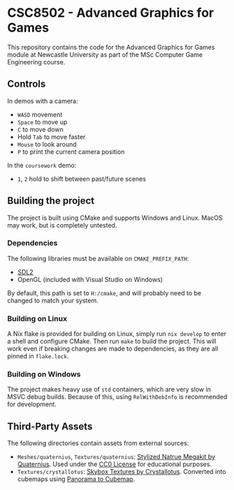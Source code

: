 # CSC8502 - Advanced Graphics for Games

This repository contains the code for the Advanced Graphics for Games module at Newcastle University as part of the MSc Computer Game Engineering course.

## Controls

In demos with a camera:
- `WASD` movement
- `Space` to move up
- `C` to move down
- Hold `Tab` to move faster
- `Mouse` to look around
- `P` to print the current camera position

In the `coursework` demo:
- `1`, `2` hold to shift between past/future scenes

## Building the project

The project is built using CMake and supports Windows and Linux. MacOS may work, but is completely untested.

### Dependencies

The following libraries must be available on `CMAKE_PREFIX_PATH`:
- [SDL2](https://github.com/libsdl-org/SDL)
- OpenGL (included with Visual Studio on Windows)

By default, this path is set to `H:/cmake`, and will probably need to be changed to match your system.

### Building on Linux

A Nix flake is provided for building on Linux, simply run `nix develop` to enter
a shell and configure CMake. Then run `make` to build the project. This will
work even if breaking changes are made to dependencies, as they are all pinned
in `flake.lock`.

### Building on Windows

The project makes heavy use of `std` containers, which are very slow in MSVC debug builds. Because of this, using `RelWithDebInfo` is recommended for development.

## Third-Party Assets

The following directories contain assets from external sources:

- `Meshes/quaternius`, `Textures/quaternius`: [Stylized Natrue Megakit by Quaternius](https://quaternius.itch.io/stylized-nature-megakit). Used under the [CC0 License](https://creativecommons.org/publicdomain/zero/1.0/) for educational purposes.
- `Textures/crystallotus`: [Skybox Textures by Crystallotus](https://crystallotus.itch.io/skybox-textures). Converted into cubemaps using [Panorama to Cubemap](https://jaxry.github.io/panorama-to-cubemap/).